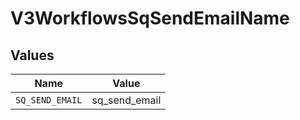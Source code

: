 # V3WorkflowsSqSendEmailName


## Values

| Name            | Value           |
| --------------- | --------------- |
| `SQ_SEND_EMAIL` | sq_send_email   |